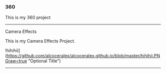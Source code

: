 ### 360

This is my 360 project

<script src="//360.vizor.io/scripts/embed.js" data-vizorurl="https://360.vizor.io/embed/v/bddmn" ></script>

***

Camera Effects

This is my Camera Effects Project.

!hihihii] (https://github.com/alcoceralex/alcoceralex.github.io/blob/master/hihihii.PNGraw=true "Optional Title")

***
